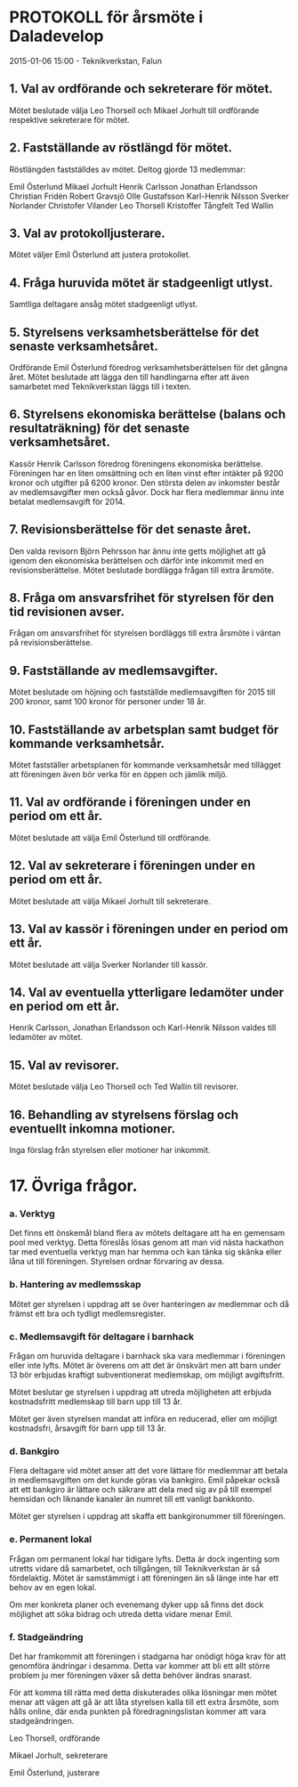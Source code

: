 # PROTOKOLL för årsmöte i Daladevelop
2015-01-06 15:00 - Teknikverkstan, Falun

## 1. Val av ordförande och sekreterare för mötet.
Mötet beslutade välja Leo Thorsell och Mikael Jorhult till ordförande respektive sekreterare för mötet.

## 2. Fastställande av röstlängd för mötet.
Röstlängden fastställdes av mötet. Deltog gjorde 13 medlemmar:

Emil Österlund
Mikael Jorhult
Henrik Carlsson
Jonathan Erlandsson
Christian Fridén
Robert Gravsjö
Olle Gustafsson
Karl-Henrik Nilsson
Sverker Norlander
Christofer Vilander
Leo Thorsell
Kristoffer Tångfelt
Ted Wallin

## 3. Val av protokolljusterare.
Mötet väljer Emil Österlund att justera protokollet.

## 4. Fråga huruvida mötet är stadgeenligt utlyst.
Samtliga deltagare ansåg mötet stadgeenligt utlyst.

## 5. Styrelsens verksamhetsberättelse för det senaste verksamhetsåret.
Ordförande Emil Österlund föredrog verksamhetsberättelsen för det gångna året. Mötet beslutade att lägga den till handlingarna efter att även samarbetet med Teknikverkstan läggs till i texten.

## 6. Styrelsens ekonomiska berättelse (balans och resultaträkning) för det senaste verksamhetsåret.
Kassör Henrik Carlsson föredrog föreningens ekonomiska berättelse. Föreningen har en liten omsättning och en liten vinst efter intäkter på 9200 kronor och utgifter på 6200 kronor. Den största delen av inkomster består av medlemsavgifter men också gåvor. Dock har flera medlemmar ännu inte betalat medlemsavgift för 2014.

## 7. Revisionsberättelse för det senaste året.
Den valda revisorn Björn Pehrsson har ännu inte getts möjlighet att gå igenom den ekonomiska berättelsen och därför inte inkommit med en revisionsberättelse. Mötet beslutade bordlägga frågan till extra årsmöte.

## 8. Fråga om ansvarsfrihet för styrelsen för den tid revisionen avser.
Frågan om ansvarsfrihet för styrelsen bordläggs till extra årsmöte i väntan på revisionsberättelse.

## 9. Fastställande av medlemsavgifter.
Mötet beslutade om höjning och fastställde medlemsavgiften för 2015 till 200 kronor, samt 100 kronor för personer under 18 år.

## 10. Fastställande av arbetsplan samt budget för kommande verksamhetsår.
Mötet fastställer arbetsplanen för kommande verksamhetsår med tillägget att föreningen även bör verka för en öppen och jämlik miljö.

## 11. Val av ordförande i föreningen under en period om ett år.
Mötet beslutade att välja Emil Österlund till ordförande.

## 12. Val av sekreterare i föreningen under en period om ett år.
Mötet beslutade att välja Mikael Jorhult till sekreterare.

## 13. Val av kassör i föreningen under en period om ett år.
Mötet beslutade att välja Sverker Norlander till kassör.

## 14. Val av eventuella ytterligare ledamöter under en period om ett år.
Henrik Carlsson, Jonathan Erlandsson och Karl-Henrik Nilsson valdes till ledamöter av mötet.

## 15. Val av revisorer.
Mötet beslutade välja Leo Thorsell och Ted Wallin till revisorer.

## 16. Behandling av styrelsens förslag och eventuellt inkomna motioner.
Inga förslag från styrelsen eller motioner har inkommit.

# 17. Övriga frågor.
### a. Verktyg
Det finns ett önskemål bland flera av mötets deltagare att ha en gemensam pool med verktyg. Detta föreslås lösas genom att man vid nästa hackathon tar med eventuella verktyg man har hemma och kan tänka sig skänka eller låna ut till föreningen. Styrelsen ordnar förvaring av dessa.

### b. Hantering av medlemsskap
Mötet ger styrelsen i uppdrag att se över hanteringen av medlemmar och då främst ett bra och tydligt medlemsregister.

### c. Medlemsavgift för deltagare i barnhack
Frågan om huruvida deltagare i barnhack ska vara medlemmar i föreningen eller inte lyfts. Mötet är överens om att det är önskvärt men att barn under 13 bör erbjudas kraftigt subventionerat medlemskap, om möjligt avgiftsfritt.

Mötet beslutar ge styrelsen i uppdrag att utreda möjligheten att erbjuda kostnadsfritt medlemskap till barn upp till 13 år.

Mötet ger även styrelsen mandat att införa en reducerad, eller om möjligt kostnadsfri, årsavgift för barn upp till 13 år.

### d. Bankgiro
Flera deltagare vid mötet anser att det vore lättare för medlemmar att betala in medlemsavgiften om det kunde göras via bankgiro. Emil påpekar också att ett bankgiro är lättare och säkrare att dela med sig av på till exempel hemsidan och liknande kanaler än numret till ett vanligt bankkonto.

Mötet ger styrelsen i uppdrag att skaffa ett bankgironummer till föreningen.

### e. Permanent lokal
Frågan om permanent lokal har tidigare lyfts. Detta är dock ingenting som utretts vidare då samarbetet, och tillgången, till Teknikverkstan är så fördelaktig. Mötet är samstämmigt i att föreningen än så länge inte har ett behov av en egen lokal.

Om mer konkreta planer och evenemang dyker upp så finns det dock möjlighet att söka bidrag och utreda detta vidare menar Emil.

### f. Stadgeändring
Det har framkommit att föreningen i stadgarna har onödigt höga krav för att genomföra ändringar i desamma. Detta var kommer att bli ett allt större problem ju mer föreningen växer så detta behöver ändras snarast.

För att komma till rätta med detta diskuterades olika lösningar men mötet menar att vägen att gå är att låta styrelsen kalla till ett extra årsmöte, som hålls online, där enda punkten på föredragningslistan kommer att vara stadgeändringen.




Leo Thorsell, ordförande



Mikael Jorhult, sekreterare



Emil Österlund, justerare